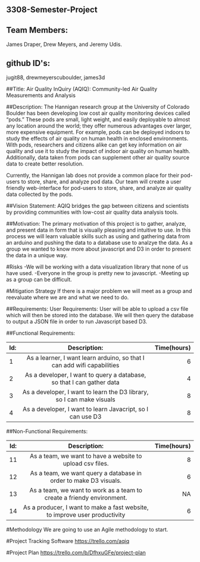 ## 3308-Semester-Project
## Team Members:
James Draper, Drew Meyers, and Jeremy Udis.
## github ID's:
jugit88, drewmeyerscuboulder, james3d

##Title:
Air Quality InQuiry (AQIQ): Community-led Air Quality Measurements and Analysis

##Description:
The Hannigan research group at the University of Colorado Boulder has been developing low cost air quality monitoring devices called “pods.” These pods are small, light weight, and easily deployable to almost any location around the world; they offer numerous advantages over larger, more expensive equipment. For example, pods can be deployed indoors to study the effects of air quality on human health in enclosed environments. With pods, researchers and citizens alike can get key information on air quality and use it to study the impact of indoor air quality on human health. Additionally, data taken from pods can supplement other air quality source data to create better resolution.

Currently, the Hannigan lab does not provide a common place for their pod-users to store, share, and analyze pod data. Our team will create a user friendly web-interface for pod-users to store, share, and analyze air quality data collected by the pods.

##Vision Statement:
AQIQ bridges the gap between citizens and scientists by providing communities with low-cost air quality data analysis tools.

##Motivation: 
The primary motivation of this project is to gather, analyze, and present data in form that is visually pleasing and intuitive to use. In this process we will learn valuable skills such as using and gathering data from an arduino and pushing the data to a database use to analzye the data. As a group we wanted to know more about javascript and D3 in order to present the data in a unique way.

#Risks
-We will be working with a data visualization library that none of us have used.
-Everyone in the group is pretty new to javascript.
-Meeting up as a group can be difficult.

#Mitigation Strategy
If there is a major problem we will meet as a group and reevaluate where we are and what we need to do.

##Requirements:
User Requirements: User will be able to upload a csv file which will then be stored into the database. We will then query the database to output a JSON file in order to run Javascript based D3.

##Functional Requirements:

|Id:  |Description:                                                             |Time(hours)|
|----|:----------------------------------------------------------------------:|----:|
|1   |As a learner, I want learn arduino, so that I can add wifi capabilities  |6   |
|2   |As a developer, I want to query a database, so that I can gather data    |4   |        
|3   |As a developer, I want to learn the D3 library, so I can make visuals    |8   |
|4   |As a developer, I want to learn Javacript, so I can use D3               |8   
 
##Non-Functional Requirements:

| Id:     |Description:                                                            | Time(hours)|
| -------|:---------------------------------------------------------------------:|----:|
| 11  | As a team, we want to have a website to upload csv files.                |8     |            
| 12  | As a team, we want query a database in order to make D3 visuals.         |6        |
| 13  | As a team, we want to work as a team to create a friendy environment.    |NA       |
| 14  | As a producer, I want to make a fast website, to improve user productivity   |6 
                                                                   
     
#Methodology 
We are going to use an Agile methodology to start.

#Project Tracking Software
https://trello.com/aqiq

#Project Plan
https://trello.com/b/DfhxuGFe/project-plan
